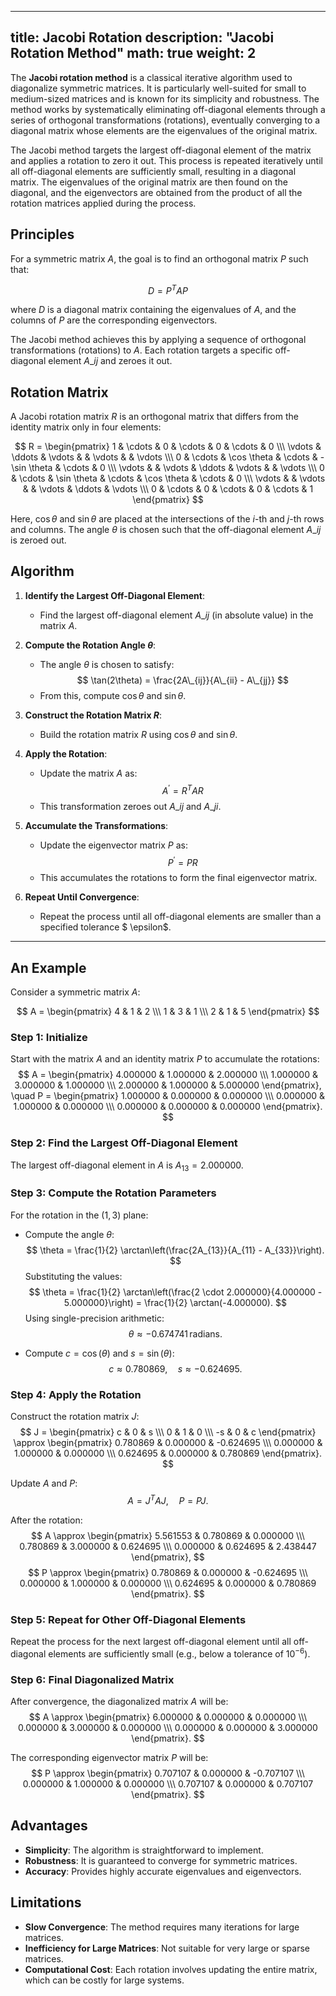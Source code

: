
---
title: Jacobi Rotation
description: "Jacobi Rotation Method"
math: true
weight: 2
---

The **Jacobi rotation method** is a classical iterative algorithm used to diagonalize symmetric matrices. It is particularly well-suited for small to medium-sized matrices and is known for its simplicity and robustness. The method works by systematically eliminating off-diagonal elements through a series of orthogonal transformations (rotations), eventually converging to a diagonal matrix whose elements are the eigenvalues of the original matrix.

The Jacobi method targets the largest off-diagonal element of the matrix and applies a rotation to zero it out. This process is repeated iteratively until all off-diagonal elements are sufficiently small, resulting in a diagonal matrix. The eigenvalues of the original matrix are then found on the diagonal, and the eigenvectors are obtained from the product of all the rotation matrices applied during the process.


## Principles

For a symmetric matrix $A$, the goal is to find an orthogonal matrix $P$ such that:

$$
D = P^T A P
$$

where $D$ is a diagonal matrix containing the eigenvalues of $A$, and the columns of $P$ are the corresponding eigenvectors.

The Jacobi method achieves this by applying a sequence of orthogonal transformations (rotations) to $A$. Each rotation targets a specific off-diagonal element $A\_{ij}$ and zeroes it out.


## Rotation Matrix

A Jacobi rotation matrix $R$ is an orthogonal matrix that differs from the identity matrix only in four elements:

$$
R = \begin{pmatrix}
1 & \cdots & 0 & \cdots & 0 & \cdots & 0 \\\
\vdots & \ddots & \vdots & & \vdots & & \vdots \\\
0 & \cdots & \cos \theta & \cdots & -\sin \theta & \cdots & 0 \\\
\vdots & & \vdots & \ddots & \vdots & & \vdots \\\
0 & \cdots & \sin \theta & \cdots & \cos \theta & \cdots & 0 \\\
\vdots & & \vdots & & \vdots & \ddots & \vdots \\\
0 & \cdots & 0 & \cdots & 0 & \cdots & 1
\end{pmatrix}
$$

Here, $\cos \theta$ and $\sin \theta$ are placed at the intersections of the $i$-th and $j$-th rows and columns. The angle $\theta$ is chosen such that the off-diagonal element $A\_{ij}$ is zeroed out.


## Algorithm

1. **Identify the Largest Off-Diagonal Element**:
   - Find the largest off-diagonal element $A\_{ij}$ (in absolute value) in the matrix $A$.

2. **Compute the Rotation Angle $\theta$**:
   - The angle $\theta$ is chosen to satisfy:
     $$
     \tan(2\theta) = \frac{2A\_{ij}}{A\_{ii} - A\_{jj}}
     $$
   - From this, compute $\cos \theta$ and $\sin \theta$.

3. **Construct the Rotation Matrix $R$**:
   - Build the rotation matrix $R$ using $\cos \theta$ and $\sin \theta$.

4. **Apply the Rotation**:
   - Update the matrix $A$ as:
     $$
     A^{\prime} = R^T A R
     $$
   - This transformation zeroes out $A\_{ij}$ and $A\_{ji}$.

5. **Accumulate the Transformations**:
   - Update the eigenvector matrix $P$ as:
     $$
     P^{\prime} = P R
     $$
   - This accumulates the rotations to form the final eigenvector matrix.

6. **Repeat Until Convergence**:
   - Repeat the process until all off-diagonal elements are smaller than a specified tolerance $ \epsilon$.

---

## An Example

Consider a symmetric matrix $A$:

$$
A = \begin{pmatrix}
4 & 1 & 2 \\\
1 & 3 & 1 \\\
2 & 1 & 5
\end{pmatrix}
$$

### Step 1: Initialize
Start with the matrix $A$ and an identity matrix $P$ to accumulate the rotations:
$$
A = \begin{pmatrix}
4.000000 & 1.000000 & 2.000000 \\\
1.000000 & 3.000000 & 1.000000 \\\
2.000000 & 1.000000 & 5.000000
\end{pmatrix}, \quad
P = \begin{pmatrix}
1.000000 & 0.000000 & 0.000000 \\\
0.000000 & 1.000000 & 0.000000 \\\
0.000000 & 0.000000 & 0.000000
\end{pmatrix}.
$$

### Step 2: Find the Largest Off-Diagonal Element
The largest off-diagonal element in $A$ is $A_{13} = 2.000000$.

### Step 3: Compute the Rotation Parameters
For the rotation in the $(1, 3)$ plane:
- Compute the angle $\theta$:
  $$
  \theta = \frac{1}{2} \arctan\left(\frac{2A_{13}}{A_{11} - A_{33}}\right).
  $$
  Substituting the values:
  $$
  \theta = \frac{1}{2} \arctan\left(\frac{2 \cdot 2.000000}{4.000000 - 5.000000}\right) = \frac{1}{2} \arctan(-4.000000).
  $$
  Using single-precision arithmetic:
  $$
  \theta \approx -0.674741 \, \text{radians}.
  $$

- Compute $c = \cos(\theta)$ and $s = \sin(\theta)$:
  $$
  c \approx 0.780869, \quad s \approx -0.624695.
  $$

### Step 4: Apply the Rotation
Construct the rotation matrix $J$:
$$
J = \begin{pmatrix}
c & 0 & s \\\
0 & 1 & 0 \\\
-s & 0 & c
\end{pmatrix} \approx \begin{pmatrix}
0.780869 & 0.000000 & -0.624695 \\\
0.000000 & 1.000000 & 0.000000 \\\
0.624695 & 0.000000 & 0.780869
\end{pmatrix}.
$$

Update $A$ and $P$:
$$
A = J^T A J, \quad P = P J.
$$

After the rotation:
$$
A \approx \begin{pmatrix}
5.561553 & 0.780869 & 0.000000 \\\
0.780869 & 3.000000 & 0.624695 \\\
0.000000 & 0.624695 & 2.438447
\end{pmatrix},
$$
$$
P \approx \begin{pmatrix}
0.780869 & 0.000000 & -0.624695 \\\
0.000000 & 1.000000 & 0.000000 \\\
0.624695 & 0.000000 & 0.780869
\end{pmatrix}.
$$

### Step 5: Repeat for Other Off-Diagonal Elements
Repeat the process for the next largest off-diagonal element until all off-diagonal elements are sufficiently small (e.g., below a tolerance of $10^{-6}$).

### Step 6: Final Diagonalized Matrix
After convergence, the diagonalized matrix $A$ will be:
$$
A \approx \begin{pmatrix}
6.000000 & 0.000000 & 0.000000 \\\
0.000000 & 3.000000 & 0.000000 \\\
0.000000 & 0.000000 & 3.000000
\end{pmatrix}.
$$

The corresponding eigenvector matrix $P$ will be:
$$
P \approx \begin{pmatrix}
0.707107 & 0.000000 & -0.707107 \\\
0.000000 & 1.000000 & 0.000000 \\\
0.707107 & 0.000000 & 0.707107
\end{pmatrix}.
$$

## Advantages

- **Simplicity**: The algorithm is straightforward to implement.
- **Robustness**: It is guaranteed to converge for symmetric matrices.
- **Accuracy**: Provides highly accurate eigenvalues and eigenvectors.


## Limitations

- **Slow Convergence**: The method requires many iterations for large matrices.
- **Inefficiency for Large Matrices**: Not suitable for very large or sparse matrices.
- **Computational Cost**: Each rotation involves updating the entire matrix, which can be costly for large systems.
